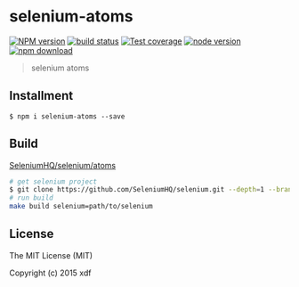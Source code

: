 # selenium-atoms

[![NPM version][npm-image]][npm-url]
[![build status][travis-image]][travis-url]
[![Test coverage][coveralls-image]][coveralls-url]
[![node version][node-image]][node-url]
[![npm download][download-image]][download-url]

[npm-image]: https://img.shields.io/npm/v/selenium-atoms.svg?style=flat-square
[npm-url]: https://npmjs.org/package/selenium-atoms
[travis-image]: https://img.shields.io/travis/xudafeng/selenium-atoms.svg?style=flat-square
[travis-url]: https://travis-ci.org/xudafeng/selenium-atoms
[coveralls-image]: https://img.shields.io/coveralls/xudafeng/selenium-atoms.svg?style=flat-square
[coveralls-url]: https://coveralls.io/r/xudafeng/selenium-atoms?branch=master
[node-image]: https://img.shields.io/badge/node.js-%3E=_4-green.svg?style=flat-square
[node-url]: http://nodejs.org/download/
[download-image]: https://img.shields.io/npm/dm/selenium-atoms.svg?style=flat-square
[download-url]: https://npmjs.org/package/selenium-atoms

> selenium atoms

## Installment

```shell
$ npm i selenium-atoms --save
```

## Build

[SeleniumHQ/selenium/atoms](https://github.com/SeleniumHQ/selenium/tree/master/javascript/atoms)

``` bash
# get selenium project
$ git clone https://github.com/SeleniumHQ/selenium.git --depth=1 --branch=selenium-2.52.0 --single-branch
# run build
make build selenium=path/to/selenium
```

## License

The MIT License (MIT)

Copyright (c) 2015 xdf
